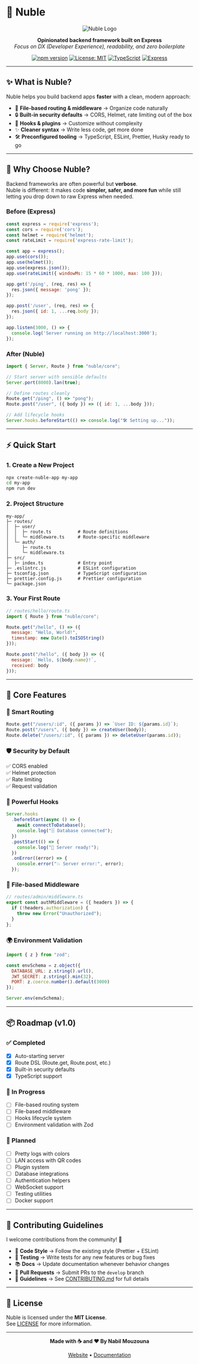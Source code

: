 # 🌌 Nuble

<div align="center">

![Nuble Logo](https://via.placeholder.com/120x120/4f46e5/ffffff?text=N)

**Opinionated backend framework built on Express**  
*Focus on DX (Developer Experience), readability, and zero boilerplate*

[![npm version](https://img.shields.io/npm/v/nuble.svg)](https://npmjs.com/package/nuble)
[![License: MIT](https://img.shields.io/badge/License-MIT-yellow.svg)](https://opensource.org/licenses/MIT)
[![TypeScript](https://img.shields.io/badge/%3C%2F%3E-TypeScript-%230074c1.svg)](http://www.typescriptlang.org/)
[![Express](https://img.shields.io/badge/Built%20with-Express-000000.svg)](https://expressjs.com/)

</div>

---

## ✨ What is Nuble?

Nuble helps you build backend apps **faster** with a clean, modern approach:

- 🚀 **File-based routing & middleware** → Organize code naturally  
- 🔒 **Built-in security defaults** → CORS, Helmet, rate limiting out of the box  
- 🧩 **Hooks & plugins** → Customize without complexity  
- ✨ **Cleaner syntax** → Write less code, get more done  
- 🛠 **Preconfigured tooling** → TypeScript, ESLint, Prettier, Husky ready to go  

---

## 🎯 Why Choose Nuble?

Backend frameworks are often powerful but **verbose**.  
Nuble is different: it makes code **simpler, safer, and more fun** while still letting you drop down to raw Express when needed.

### Before (Express)
```js
const express = require('express');
const cors = require('cors');
const helmet = require('helmet');
const rateLimit = require('express-rate-limit');

const app = express();
app.use(cors());
app.use(helmet());
app.use(express.json());
app.use(rateLimit({ windowMs: 15 * 60 * 1000, max: 100 }));

app.get('/ping', (req, res) => {
  res.json({ message: 'pong' });
});

app.post('/user', (req, res) => {
  res.json({ id: 1, ...req.body });
});

app.listen(3000, () => {
  console.log('Server running on http://localhost:3000');
});
```

### After (Nuble)
```js
import { Server, Route } from "nuble/core";

// Start server with sensible defaults
Server.port(8000).lan(true);

// Define routes cleanly
Route.get("/ping", () => "pong");
Route.post("/user", ({ body }) => ({ id: 1, ...body }));

// Add lifecycle hooks
Server.hooks.beforeStart(() => console.log("🛠 Setting up..."));
```

---

## ⚡ Quick Start

### 1. Create a New Project
```bash
npx create-nuble-app my-app
cd my-app
npm run dev
```

### 2. Project Structure

```text
my-app/
├─ routes/
│  ├─ user/
│  │  ├─ route.ts          # Route definitions
│  │  └─ middleware.ts     # Route-specific middleware
│  └─ auth/
│     ├─ route.ts
│     └─ middleware.ts
├─ src/
│  ├─ index.ts             # Entry point
├─ .eslintrc.js            # ESLint configuration
├─ tsconfig.json           # TypeScript configuration
├─ prettier.config.js      # Prettier configuration
└─ package.json
```

### 3. Your First Route
```js
// routes/hello/route.ts
import { Route } from "nuble/core";

Route.get("/hello", () => ({
  message: "Hello, World!",
  timestamp: new Date().toISOString()
}));

Route.post("/hello", ({ body }) => ({
  message: `Hello, ${body.name}!`,
  received: body
}));
```

---

## 🚀 Core Features

### 🎯 Smart Routing
```js
Route.get("/users/:id", ({ params }) => `User ID: ${params.id}`);
Route.post("/users", ({ body }) => createUser(body));
Route.delete("/users/:id", ({ params }) => deleteUser(params.id));
```

### 🛡️ Security by Default
✅ CORS enabled  
✅ Helmet protection  
✅ Rate limiting  
✅ Request validation

### 🔧 Powerful Hooks
```js
Server.hooks
  .beforeStart(async () => {
    await connectToDatabase();
    console.log("🗄️ Database connected");
  })
  .postStart(() => {
    console.log("🚀 Server ready!");
  })
  .onError((error) => {
    console.error("💥 Server error:", error);
  });
```

### 📁 File-based Middleware
```js
// routes/admin/middleware.ts
export const authMiddleware = ({ headers }) => {
  if (!headers.authorization) {
    throw new Error("Unauthorized");
  }
};
```

### 🌍 Environment Validation
```js
import { z } from "zod";

const envSchema = z.object({
  DATABASE_URL: z.string().url(),
  JWT_SECRET: z.string().min(32),
  PORT: z.coerce.number().default(3000)
});

Server.env(envSchema);
```

---

## 📦 Roadmap (v1.0)

### ✅ Completed
- [x] Auto-starting server
- [x] Route DSL (Route.get, Route.post, etc.)
- [x] Built-in security defaults
- [x] TypeScript support

### 🔧 In Progress
- [ ] File-based routing system
- [ ] File-based middleware
- [ ] Hooks lifecycle system
- [ ] Environment validation with Zod

### 🎯 Planned
- [ ] Pretty logs with colors
- [ ] LAN access with QR codes
- [ ] Plugin system
- [ ] Database integrations
- [ ] Authentication helpers
- [ ] WebSocket support
- [ ] Testing utilities
- [ ] Docker support

---

## 🤝 Contributing Guidelines

I welcome contributions from the community! 🎉  

- 📐 **Code Style** → Follow the existing style (Prettier + ESLint)  
- 🧪 **Testing** → Write tests for any new features or bug fixes  
- 📚 **Docs** → Update documentation whenever behavior changes  
- 🔀 **Pull Requests** → Submit PRs to the `develop` branch  
- 📄 **Guidelines** → See [CONTRIBUTING.md](./CONTRIBUTING.md) for full details  

---

## 📄 License

Nuble is licensed under the **MIT License**.  
See [LICENSE](./LICENSE) for more information.

---

<div align="center">

**Made with ☕ and ❤️ By Nabil Mouzouna**

[Website](https://github.com/NabilMouzouna/nuble-framework) • [Documentation](https://github.com/NabilMouzouna/nuble-framework) 

</div>